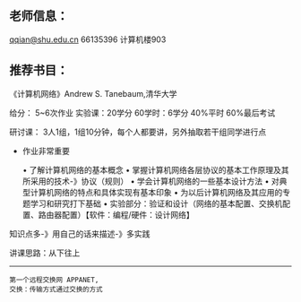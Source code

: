 ## 老师信息：
qqian@shu.edu.cn
66135396
计算机楼903

## 推荐书目：
《计算机网络》Andrew S. Tanebaum,清华大学

给分：
5~6次作业
实验课：20学分
60学时：6学分
40%平时
60%最后考试

研讨课： 3人1组，1组10分钟，每个人都要讲，另外抽取若干组同学进行点
* 作业非常重要

	• 了解计算机网络的基本概念
	• 掌握计算机网络各层协议的基本工作原理及其所采用的技术-》协议（规则）
	• 学会计算机网络的一些基本设计方法
	• 对典型计算机网络的特点和具体实现有基本印象
	• 为以后计算机网络及其应用的专题学习和研究打下基础
	• 实验部分：验证和设计（网络的基本配置、交换机配置、路由器配置）【软件：编程/硬件：设计网络】

知识点多-》用自己的话来描述-》多实践

讲课思路：从下往上

---
```
第一个远程交换网 APPANET,
交换：传输方式通过交换的方式
```
